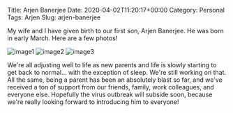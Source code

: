 Title: Arjen Banerjee
Date: 2020-04-02T11:20:17+00:00
Category: Personal
Tags: Arjen
Slug: arjen-banerjee

My wife and I have given birth to our first son, Arjen Banerjee. He was born in
early March. Here are a few photos!

![image1]({static}/images/arjen/arjen1.jpg)
![image2]({static}/images/arjen/arjen2.jpg)
![image3]({static}/images/arjen/arjen3.jpg)

We're all adjusting well to life as new parents and life is slowly starting to
get back to normal... with the exception of sleep. We're still working on that.
All the same, being a parent has been an absolutely blast so far, and we've
received a ton of support from our friends, family, work colleagues, and
everyone else. Hopefully the virus outbreak will subside soon, because we're
really looking forward to introducing him to everyone!
